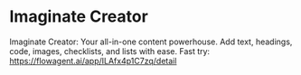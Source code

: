 # Imaginate Creator
Imaginate Creator: Your all-in-one content powerhouse. Add text, headings, code, images, checklists, and lists with ease.
Fast try: https://flowagent.ai/app/ILAfx4p1C7zq/detail
